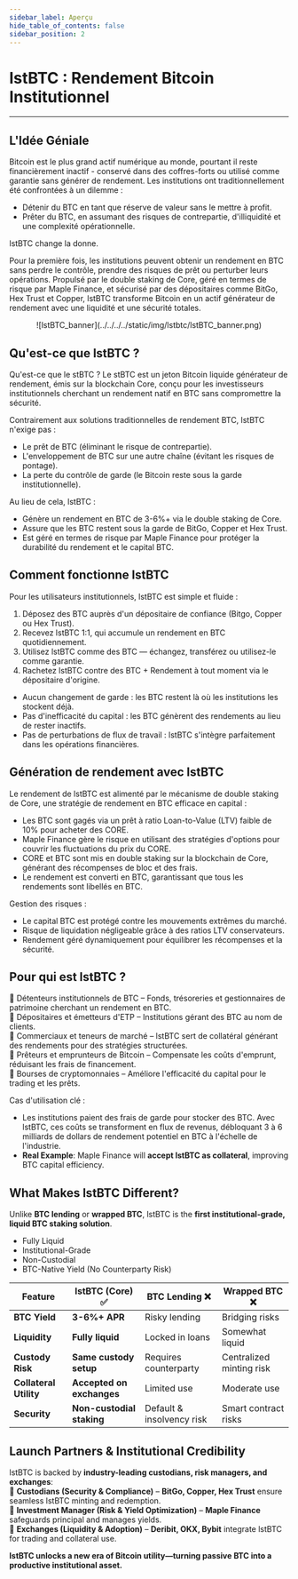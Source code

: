 ```yaml
---
sidebar_label: Aperçu
hide_table_of_contents: false
sidebar_position: 2
---
```


# lstBTC : Rendement Bitcoin Institutionnel

---

## L'Idée Géniale

Bitcoin est le plus grand actif numérique au monde, pourtant il reste financièrement inactif - conservé dans des coffres-forts ou utilisé comme garantie sans générer de rendement. Les institutions ont traditionnellement été confrontées à un dilemme :

- Détenir du BTC en tant que réserve de valeur sans le mettre à profit.
- Prêter du BTC, en assumant des risques de contrepartie, d'illiquidité et une complexité opérationnelle.

lstBTC change la donne.

Pour la première fois, les institutions peuvent obtenir un rendement en BTC sans perdre le contrôle, prendre des risques de prêt ou perturber leurs opérations. Propulsé par le double staking de Core, géré en termes de risque par Maple Finance, et sécurisé par des dépositaires comme BitGo, Hex Trust et Copper, lstBTC transforme Bitcoin en un actif générateur de rendement avec une liquidité et une sécurité totales.

<p align="center" zoom="200%">
![lstBTC_banner](../../../../static/img/lstbtc/lstBTC_banner.png)</p>

## Qu'est-ce que lstBTC ?

Qu'est-ce que le stBTC ? Le stBTC est un jeton Bitcoin liquide générateur de rendement, émis sur la blockchain Core, conçu pour les investisseurs institutionnels cherchant un rendement natif en BTC sans compromettre la sécurité.

Contrairement aux solutions traditionnelles de rendement BTC, lstBTC n'exige pas :

- Le prêt de BTC (éliminant le risque de contrepartie).
- L'enveloppement de BTC sur une autre chaîne (évitant les risques de pontage).
- La perte du contrôle de garde (le Bitcoin reste sous la garde institutionnelle).

Au lieu de cela, lstBTC :

- Génère un rendement en BTC de 3-6%+ via le double staking de Core.
- Assure que les BTC restent sous la garde de BitGo, Copper et Hex Trust.
- Est géré en termes de risque par Maple Finance pour protéger la durabilité du rendement et le capital BTC.

## Comment fonctionne lstBTC

Pour les utilisateurs institutionnels, lstBTC est simple et fluide :

1. Déposez des BTC auprès d'un dépositaire de confiance (Bitgo, Copper ou Hex Trust).
2. Recevez lstBTC 1:1, qui accumule un rendement en BTC quotidiennement.
3. Utilisez lstBTC comme des BTC — échangez, transférez ou utilisez-le comme garantie.
4. Rachetez lstBTC contre des BTC + Rendement à tout moment via le dépositaire d'origine.

- Aucun changement de garde : les BTC restent là où les institutions les stockent déjà.
- Pas d'inefficacité du capital : les BTC génèrent des rendements au lieu de rester inactifs.
- Pas de perturbations de flux de travail : lstBTC s'intègre parfaitement dans les opérations financières.

## Génération de rendement avec lstBTC

Le rendement de lstBTC est alimenté par le mécanisme de double staking de Core, une stratégie de rendement en BTC efficace en capital :

- Les BTC sont gagés via un prêt à ratio Loan-to-Value (LTV) faible de 10% pour acheter des CORE.
- Maple Finance gère le risque en utilisant des stratégies d'options pour couvrir les fluctuations du prix du CORE.
- CORE et BTC sont mis en double staking sur la blockchain de Core, générant des récompenses de bloc et des frais.
- Le rendement est converti en BTC, garantissant que tous les rendements sont libellés en BTC.

Gestion des risques :

- Le capital BTC est protégé contre les mouvements extrêmes du marché.
- Risque de liquidation négligeable grâce à des ratios LTV conservateurs.
- Rendement géré dynamiquement pour équilibrer les récompenses et la sécurité.

## Pour qui est lstBTC ?

🔹 Détenteurs institutionnels de BTC – Fonds, trésoreries et gestionnaires de patrimoine cherchant un rendement en BTC.\
🔹 Dépositaires et émetteurs d'ETP – Institutions gérant des BTC au nom de clients.\
🔹 Commerciaux et teneurs de marché – lstBTC sert de collatéral générant des rendements pour des stratégies structurées.\
🔹 Prêteurs et emprunteurs de Bitcoin – Compensate les coûts d'emprunt, réduisant les frais de financement.\
🔹 Bourses de cryptomonnaies – Améliore l'efficacité du capital pour le trading et les prêts.

Cas d'utilisation clé :

- Les institutions paient des frais de garde pour stocker des BTC. Avec lstBTC, ces coûts se transforment en flux de revenus, débloquant 3 à 6 milliards de dollars de rendement potentiel en BTC à l'échelle de l'industrie.
- **Real Example**: Maple Finance will **accept lstBTC as collateral**, improving BTC capital efficiency.

## What Makes lstBTC Different?

Unlike **BTC lending** or **wrapped BTC**, lstBTC is the **first institutional-grade, liquid BTC staking solution**.

- Fully Liquid
- Institutional-Grade
- Non-Custodial
- BTC-Native Yield (No Counterparty Risk)

| Feature                | lstBTC (Core) ✅ | BTC Lending ❌                                 | Wrapped BTC ❌            |
| ---------------------- | ---------------------------------- | --------------------------------------------- | ------------------------ |
| **BTC Yield**          | **3-6%+ APR**                      | Risky lending                                 | Bridging risks           |
| **Liquidity**          | **Fully liquid**                   | Locked in loans                               | Somewhat liquid          |
| **Custody Risk**       | **Same custody setup**             | Requires counterparty                         | Centralized minting risk |
| **Collateral Utility** | **Accepted on exchanges**          | Limited use                                   | Moderate use             |
| **Security**           | **Non-custodial staking**          | Default & insolvency risk | Smart contract risks     |

## Launch Partners & Institutional Credibility

lstBTC is backed by **industry-leading custodians, risk managers, and exchanges**:\
🔹 **Custodians (Security & Compliance)** – **BitGo, Copper, Hex Trust** ensure seamless lstBTC minting and redemption.\
🔹 **Investment Manager (Risk & Yield Optimization)** – **Maple Finance** safeguards principal and manages yields.\
🔹 **Exchanges (Liquidity & Adoption)** – **Deribit, OKX, Bybit** integrate lstBTC for trading and collateral use.

**lstBTC unlocks a new era of Bitcoin utility—turning passive BTC into a productive institutional asset.**